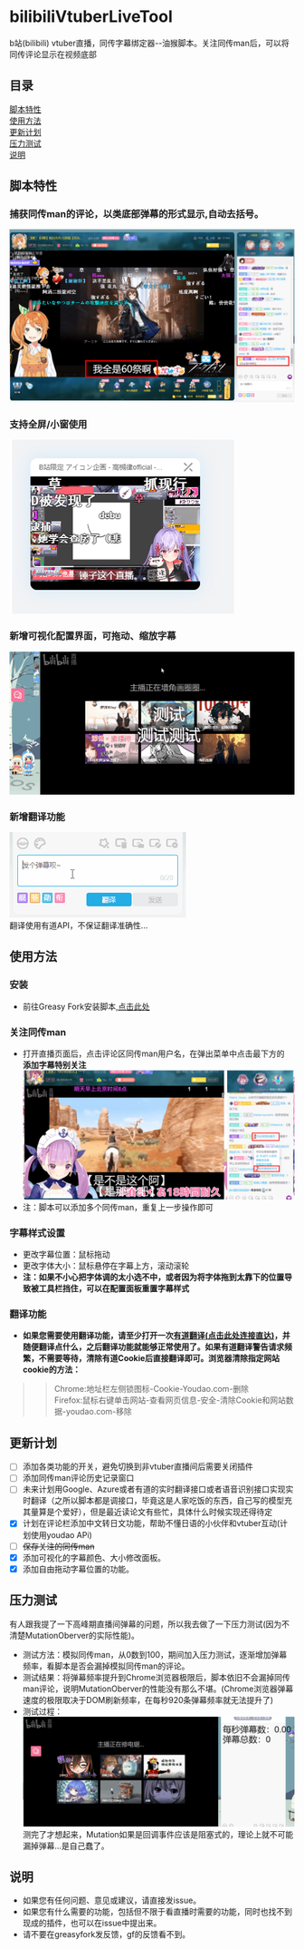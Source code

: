 # bilibiliVtuberLiveTool
b站(bilibili) vtuber直播，同传字幕绑定器--油猴脚本。关注同传man后，可以将同传评论显示在视频底部

## 目录
[脚本特性](#脚本特性)  
[使用方法](#使用方法)  
[更新计划](#更新计划)   
[压力测试](#压力测试)   
[说明](#说明)  

## 脚本特性
### 捕获同传man的评论，以类底部弹幕的形式显示,自动去括号。
![脚本效果web/1.png](web/1.png) 
### 支持全屏/小窗使用
![bilibli小窗口](web/8.png)
### 新增可视化配置界面，可拖动、缩放字幕
![配置面板](web/9.gif)
### 新增翻译功能  
![翻译](web/7.gif)  
翻译使用有道API，不保证翻译准确性...  

## 使用方法
### 安装
* 前往Greasy Fork安装脚本,[点击此处](https://greasyfork.org/zh-CN/scripts/398879-b%E7%AB%99vtuber%E7%9B%B4%E6%92%AD%E5%90%8C%E4%BC%A0%E8%AF%84%E8%AE%BA%E8%BD%AC%E5%AD%97%E5%B9%95)
### 关注同传man
* 打开直播页面后，点击评论区同传man用户名，在弹出菜单中点击最下方的 **添加字幕特别关注**  
![添加关注方法web/4.png](web/4.png)  
* 注：脚本可以添加多个同传man，重复上一步操作即可

### 字幕样式设置
* 更改字幕位置：鼠标拖动
* 更改字体大小：鼠标悬停在字幕上方，滚动滚轮
* **注：如果不小心把字体调的太小选不中，或者因为将字体拖到太靠下的位置导致被工具栏挡住，可以在配置面板重置字幕样式**
### 翻译功能
* **如果您需要使用翻译功能，请至少打开一次[有道翻译(点击此处连接直达)](http://fanyi.youdao.com/?keyfrom=dict2.index)，并随便翻译点什么，之后翻译功能就能够正常使用了。如果有道翻译警告请求频繁，不需要等待，清除有道Cookie后直接翻译即可。浏览器清除指定网站cookie的方法：**
>> Chrome:地址栏左侧锁图标-Cookie-Youdao.com-删除  
>> Firefox:鼠标右键单击网站-查看网页信息-安全-清除Cookie和网站数据-youdao.com-移除



 ## 更新计划
- [ ] 添加各类功能的开关，避免切换到非vtuber直播间后需要关闭插件
- [ ] 添加同传man评论历史记录窗口
- [ ] 未来计划用Google、Azure或者有道的实时翻译接口或者语音识别接口实现实时翻译（之所以脚本都是调接口，毕竟这是人家吃饭的东西，自己写的模型充其量算是个爱好），但是最近读论文有些忙，具体什么时候实现还得待定
- [x] 计划在评论栏添加中文转日文功能，帮助不懂日语的小伙伴和vtuber互动(计划使用youdao APi)
- [ ] ~~保存关注的同传man~~
- [x] 添加可视化的字幕颜色、大小修改面板。
- [x] 添加自由拖动字幕位置的功能。
 ## 压力测试
 有人跟我提了一下高峰期直播间弹幕的问题，所以我去做了一下压力测试(因为不清楚MutationOberver的实际性能)。
 * 测试方法：模拟同传man，从0数到100，期间加入压力测试，逐渐增加弹幕频率，看脚本是否会漏掉模拟同传man的评论。
 * 测试结果：将弹幕频率提升到Chrome浏览器极限后，脚本依旧不会漏掉同传man评论，说明MutationOberver的性能没有那么不堪。(Chrome浏览器弹幕速度的极限取决于DOM刷新频率，在每秒920条弹幕频率就无法提升了)
 * 测试过程：![100秒压力测试](web/press.gif)  
 测完了才想起来，Mutation如果是回调事件应该是阻塞式的，理论上就不可能漏掉弹幕...是自己蠢了。
 ## 说明
* 如果您有任何问题、意见或建议，请直接发issue。  
* 如果您有什么需要的功能，包括但不限于看直播时需要的功能，同时也找不到现成的插件，也可以在issue中提出来。
* 请不要在greasyfork发反馈，gf的反馈看不到。
